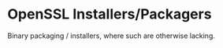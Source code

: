 OpenSSL Installers/Packagers
============================

Binary packaging / installers, where such are otherwise lacking.
